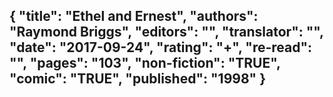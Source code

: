 {
 "title": "Ethel and Ernest",
 "authors": "Raymond Briggs",
 "editors": "",
 "translator": "",
 "date": "2017-09-24",
 "rating": "+",
 "re-read": "",
 "pages": "103",
 "non-fiction": "TRUE",
 "comic": "TRUE",
 "published": "1998"
}
---

